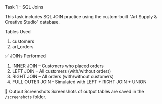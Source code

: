 Task 1 – SQL Joins

This task includes SQL JOIN practice using the custom-built "Art Supply & Creative Studio" database.

Tables Used
1. customers
2. art_orders

✅ JOINs Performed
1. INNER JOIN – Customers who placed orders
2. LEFT JOIN – All customers (with/without orders)
3. RIGHT JOIN – All orders (with/without customers)
4. FULL OUTER JOIN – Simulated with LEFT + RIGHT JOIN + UNION

📸 Output Screenshots
Screenshots of output tables are saved in the `/screenshots` folder.
